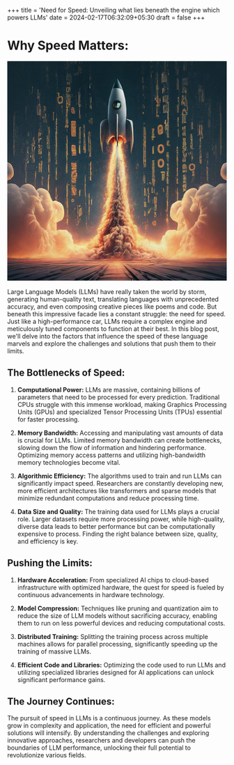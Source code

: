 +++
title = 'Need for Speed: Unveiling what lies beneath the engine which powers LLMs'
date = 2024-02-17T06:32:09+05:30
draft = false
+++



# Why Speed Matters:



![alt text](/docs/blog.png "### Title")




Large Language Models (LLMs) have really taken the world by storm, generating human-quality text, translating languages with unprecedented accuracy, and even composing creative pieces like poems and code. But beneath this impressive facade lies a constant struggle: the need for speed. Just like a high-performance car, LLMs require a complex engine and meticulously tuned components to function at their best. In this blog post, we'll delve into the factors that influence the speed of these language marvels and explore the challenges and solutions that push them to their limits.

## The Bottlenecks of Speed:

1. **Computational Power:** LLMs are massive, containing billions of parameters that need to be processed for every prediction. Traditional CPUs struggle with this immense workload, making Graphics Processing Units (GPUs) and specialized Tensor Processing Units (TPUs) essential for faster processing.

2. **Memory Bandwidth:** Accessing and manipulating vast amounts of data is crucial for LLMs. Limited memory bandwidth can create bottlenecks, slowing down the flow of information and hindering performance. Optimizing memory access patterns and utilizing high-bandwidth memory technologies become vital.

3. **Algorithmic Efficiency:** The algorithms used to train and run LLMs can significantly impact speed. Researchers are constantly developing new, more efficient architectures like transformers and sparse models that minimize redundant computations and reduce processing time.

4. **Data Size and Quality:** The training data used for LLMs plays a crucial role. Larger datasets require more processing power, while high-quality, diverse data leads to better performance but can be computationally expensive to process. Finding the right balance between size, quality, and efficiency is key.

## Pushing the Limits:

1. **Hardware Acceleration:** From specialized AI chips to cloud-based infrastructure with optimized hardware, the quest for speed is fueled by continuous advancements in hardware technology.

2. **Model Compression:** Techniques like pruning and quantization aim to reduce the size of LLM models without sacrificing accuracy, enabling them to run on less powerful devices and reducing computational costs.

3. **Distributed Training:** Splitting the training process across multiple machines allows for parallel processing, significantly speeding up the training of massive LLMs.

4. **Efficient Code and Libraries:** Optimizing the code used to run LLMs and utilizing specialized libraries designed for AI applications can unlock significant performance gains.

## The Journey Continues:

The pursuit of speed in LLMs is a continuous journey. As these models grow in complexity and application, the need for efficient and powerful solutions will intensify. By understanding the challenges and exploring innovative approaches, researchers and developers can push the boundaries of LLM performance, unlocking their full potential to revolutionize various fields.